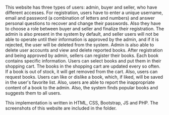This website has three types of users: admin, buyer and seller, who have different accesses.
For registration, users have to enter a unique username, email and password (a combination of letters and numbers) and answer personal questions to recover and change their passwords. Also they have to choose a role between buyer and seller and finalize their registration.
The admin is also present in the system by default, and seller users will not be able to operate until their information is approved by the admin, and if it is rejected, the user will be deleted from the system. Admin is also able to delete user accounts and view and delete reported books.
After registration and being approved by admin, sellers can register their books. Each book contains specific information.
Users can select books and put them in their shopping cart. The books in the shopping cart are updated every so often. If a book is out of stock, it will get removed from the cart. Also, users can request books. Users can like or dislike a book, which, if liked, will be saved in the user's favorite list. Also, users are able to report the inappropriate content of a book to the admin.
Also, the system finds popular books and suggests them to all users.

This implementation is written in HTML, CSS, Bootstrap, JS and PHP. 
The screenshots of this website are included in the folder.
